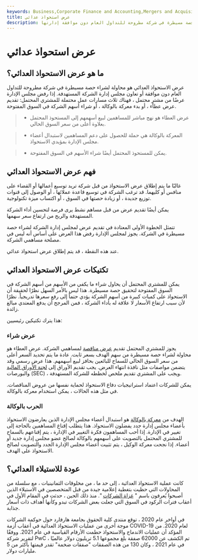 ```yaml
---
keywords: Business,Corporate Finance and Accounting,Mergers and Acquisitions,M&amp;amp;A
title: عرض استحواذ عدائي
description: عرض الاستحواذ العدائي هو محاولة لشراء حصة مسيطرة في شركة مطروحة للتداول العام دون موافقة إدارتها.
---
```


# عرض استحواذ عدائي
## ما هو عرض الاستحواذ العدائي؟

عرض الاستحواذ العدائي هو محاولة لشراء حصة مسيطرة في شركة مطروحة للتداول العام دون موافقة أو تعاون مجلس إدارة الشركة المستهدفة. إذا رفض مجلس الإدارة عرضًا من مشترٍ محتمل ، فهناك ثلاث مسارات عمل محتملة للمشتري المحتمل: تقديم عرض عطاء ، أو بدء معركة بالوكالة ، أو شراء أسهم الشركة في السوق المفتوحة.

> - عرض العطاء هو نهج مباشر للمساهمين لبيع أسهمهم إلى المستحوذ المحتمل بعلاوة أعلى من سعر السوق الحالي.

> - المعركة بالوكالة هي حملة للحصول على دعم المساهمين لاستبدال أعضاء مجلس الإدارة بمؤيدي الاستحواذ.

> - يمكن للمستحوذ المحتمل أيضًا شراء الأسهم في السوق المفتوحة.

>

>

## فهم عرض الاستحواذ العدائي

غالبًا ما يتم إطلاق عرض الاستحواذ من قبل شركة تريد توسيع أعمالها أو القضاء على منافس أو كليهما. قد ترغب الشركة في توسيع قاعدة عملائها ، أو الوصول إلى قنوات توزيع جديدة ، أو زيادة حصتها في السوق ، أو اكتساب ميزة تكنولوجية.

يمكن أيضًا تقديم عرض من قبل مساهم نشط يرى فرصة لتحسين أداء الشركة المستهدفة والربح من ارتفاع سعر سهمها.

تتمثل الخطوة الأولى المعتادة في تقديم عرض لمجلس إدارة الشركة لشراء حصة مسيطرة في الشركة. يجوز لمجلس الإدارة رفض هذا العرض على أساس أنه ليس في مصلحة مساهمي الشركة.

عند هذه النقطة ، قد يتم إطلاق عرض استحواذ عدائي.

## تكتيكات عرض الاستحواذ العدائي

يمكن للمشتري المحتمل أن يحاول شراء ما يكفي من الأسهم من أسهم الشركة في السوق المفتوحة لتحقيق حصة مسيطرة. هذا ليس بالأمر السهل نظرًا لحقيقة أن الاستحواذ على كميات كبيرة من أسهم الشركة يؤدي حتماً إلى رفع سعرها تدريجياً. نظرًا لأن سبب ارتفاع الأسعار لا علاقة له بأداء الشركة ، فمن المرجح أن يدفع المعتدي مبالغ زائدة.

هذا يترك تكتيكين رئيسيين:

### عرض شراء

يجوز للمشتري المحتمل تقديم [عرض مناقصة](/tenderoffer) لمساهمي الشركة. عرض العطاء هو محاولة لشراء حصة مسيطرة من سهم الهدف بسعر ثابت. عادة ما يتم تحديد السعر أعلى من سعر السوق الحالي للسماح للبائعين بحافز لبيع أسهمهم. هذا عرض رسمي وقد يتضمن مواصفات مثل نافذة انتهاء العرض. يجب تقديم الأوراق إلى [لجنة الأوراق المالية](/sec) والبورصات (SEC) ، ويجب على المشتري تقديم ملخص لخططه للشركة المستهدفة.

يمكن للشركات اعتماد استراتيجيات دفاع الاستحواذ لحماية نفسها من عروض المناقصات. في مثل هذه الحالات ، يمكن استخدام معركة بالوكالة.

### الحرب بالوكالة

الهدف من [معركة بالوكالة](/proxyfight) هو استبدال أعضاء مجلس الإدارة الذين يعارضون الاستحواذ بأعضاء مجلس إدارة جدد يفضلون الاستحواذ. هذا يتطلب إقناع المساهمين بالحاجة إلى تغيير في الإدارة. إذا أحب المساهمون فكرة التغيير في الإدارة ، يتم إقناعهم بالسماح للمشتري المحتمل بالتصويت على أسهمهم بالوكالة لصالح عضو مجلس إدارة جديد أو أعضاء. إذا نجحت معركة الوكيل ، يتم تثبيت أعضاء مجلس الإدارة الجدد والتصويت لصالح الاستحواذ على الهدف.

## عودة للاستيلاء العدائي؟

كانت عملية الاستحواذ العدائية ، إلى حد ما ، من مخلوقات الثمانينيات ، مع سلسلة من المحاولات التي حظيت بتغطية إعلامية جيدة من قبل المتخصصين في الاستيلاء الذين أصبحوا يُعرفون باسم " [غزاة الشركات](/corporate-raider) ". منذ ذلك الحين ، حدثت في المقام الأول في أعقاب فترات الركود في السوق التي جعلت بعض الشركات تبدو وكأنها أهداف ذات أسعار جذابة.

في أواخر عام 2020 ، توقع منتدى كلية الحقوق بجامعة هارفارد حول حوكمة الشركات موجة أخرى من عمليات الاستحواذ العدائية في أعقاب أزمة COVID-19 لعام 2020. من المؤكد أن عمليات الاندماج والاستحواذ حطمت الأرقام القياسية في عام 2021. ووفقًا لتقرير شركة PwC ، تم الكشف عن 62000 صفقة بلغ مجموعها 5.1 تريليون دولار عالميًا في عام 2021 ، وكان 130 من هذه الصفقات "صفقات ضخمة" تقدر قيمتها بأكثر من 5 مليارات دولار.

